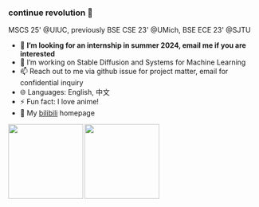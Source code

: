 ### continue revolution 👋

MSCS 25' @UIUC, previously BSE CSE 23' @UMich, BSE ECE 23' @SJTU

- 👯 **I’m looking for an internship in summer 2024, email me if you are interested**
- 🔭 I’m working on Stable Diffusion and Systems for Machine Learning
- 📫 Reach out to me via github issue for project matter, email for confidential inquiry
- 🌐 Languages: English, 中文
- ⚡ Fun fact: I love anime!
- 💬 My [bilibili](https://space.bilibili.com/1549185169) homepage


<p><img align="left" src="https://github-readme-stats.vercel.app/api?username=continue-revolution&count_private=true&show_icons=true" height="150"/></p>
<p><img align="center" src="https://github-readme-stats.vercel.app/api/top-langs/?username=continue-revolution&layout=compact" height="150"/></p>
